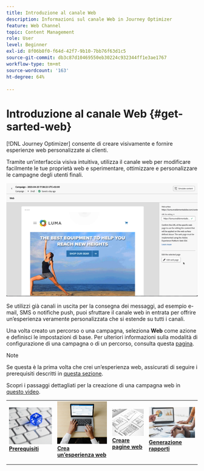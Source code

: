 ```yaml
---
title: Introduzione al canale Web
description: Informazioni sul canale Web in Journey Optimizer
feature: Web Channel
topic: Content Management
role: User
level: Beginner
exl-id: 8f06b8f0-f64d-42f7-9b10-7bb76f63d1c5
source-git-commit: db3c87d10469550eb30224c932344ff1e3ae1767
workflow-type: tm+mt
source-wordcount: '163'
ht-degree: 64%

---
```


# Introduzione al canale Web {#get-sarted-web}

[!DNL Journey Optimizer] consente di creare visivamente e fornire esperienze web personalizzate ai clienti.

Tramite un’interfaccia visiva intuitiva, utilizza il canale web per modificare facilmente le tue proprietà web e sperimentare, ottimizzare e personalizzare le campagne degli utenti finali.

![](../rn/assets/do-not-localize/web-authoring.gif)

Se utilizzi già canali in uscita per la consegna dei messaggi, ad esempio e-mail, SMS o notifiche push, puoi sfruttare il canale web in entrata per offrire un’esperienza veramente personalizzata che si estende su tutti i canali.

Una volta creato un percorso o una campagna, seleziona **Web** come azione e definisci le impostazioni di base. Per ulteriori informazioni sulla modalità di configurazione di una campagna o di un percorso, consulta questa [pagina](create-web.md#create-web-experience).

>[!NOTE]
>
>Se questa è la prima volta che crei un’esperienza web, assicurati di seguire i prerequisiti descritti in [questa sezione](web-prerequisites.md).

Scopri i passaggi dettagliati per la creazione di una campagna web in [questo video](create-web.md#video).

<table style="table-layout:fixed"><tr style="border: 0;">
<td>
<a href="web-prerequisites.md">
<img alt="Lead" src="../assets/do-not-localize/web-prerequisites.jpg">
</a>
<div><a href="web-prerequisites.md"><strong>Prerequisiti</strong>
</div>
<p>
</td>
<td>
<a href="create-web.md">
<img alt="Non frequente" src="../assets/do-not-localize/web-create.jpg">
</a>
<div>
<a href="create-web.md"><strong>Crea un’esperienza web</strong></a>
</div>
<p></td>
<td>
<a href="web-visual-editor.md">
<img alt="Convalida" src="../assets/do-not-localize/web-design.jpg">
</a>
<div>
<a href="web-visual-editor.md"><strong>Creare pagine web</strong></a>
</div>
<p>
</td>
<td>
<a href="monitor-web-experiences.md">
<img alt="Convalida" src="../assets/do-not-localize/web-reporting.jpg">
</a>
<div>
<a href="monitor-web-experiences.md"><strong>Generazione rapporti</strong></a>
</div>
<p>
</td>
</tr></table>


